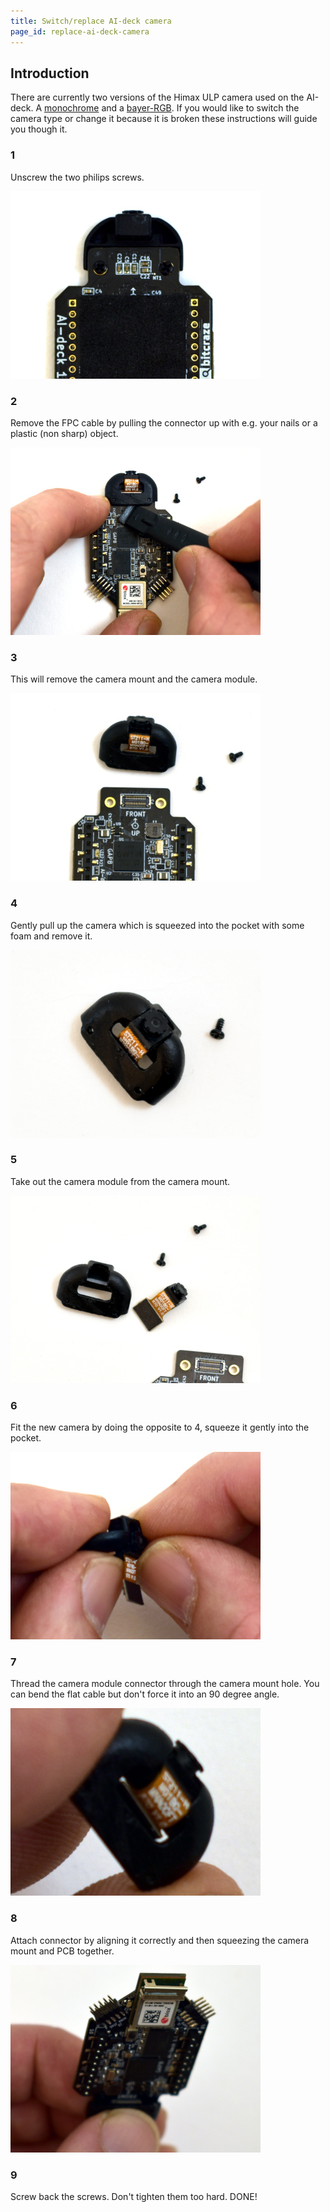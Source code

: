 ```yaml
---
title: Switch/replace AI-deck camera
page_id: replace-ai-deck-camera
---
```


## Introduction
There are currently two versions of the Himax ULP camera used on the AI-deck. A [monochrome](https://store.bitcraze.io/collections/accessories/products/ai-deck-monocrome-camera-module) and a [bayer-RGB](https://store.bitcraze.io/collections/accessories/products/copy-of-ai-deck-color-camera-module). If you would like to switch the camera type or change it because it is broken these instructions will guide you though it.

### 1
Unscrew the two philips screws.

![Unscrew the two philips screws](/docs/images/replace-camera/1-un-screw-400px.jpg)

### 2
Remove the FPC cable by pulling the connector up with e.g. your nails or a plastic (non sharp) object.

![Remove the FPC cable](/docs/images/replace-camera/2-remove-connection-400px.jpg)

### 3
This will remove the camera mount and the camera module.

![Camera module removed](/docs/images/replace-camera/3-camera-mount-removed-400px.jpg)

### 4
Gently pull up the camera which is squeezed into the pocket with some foam and remove it.

![Pull up camera](/docs/images/replace-camera/4-pull-up-camera-400px.jpg)

### 5
Take out the camera module from the camera mount.

![Take out camera](/docs/images/replace-camera/5-camera-removed-400px.jpg)

### 6
Fit the new camera by doing the opposite to 4, squeeze it gently into the pocket.

![Fit new camera module](/docs/images/replace-camera/6-fit-new-camera-400px.jpg)

### 7
Thread the camera module connector through the camera mount hole. You can bend the flat cable but don't force it into an 90 degree angle.

![Thread camera module](/docs/images/replace-camera/7-fit-connector-in-hole-400px.jpg)

### 8
Attach connector by aligning it correctly and then squeezing the camera mount and PCB together.

![Attach connector](/docs/images/replace-camera/8-push-and-attach-connector-400px.jpg)

### 9
Screw back the screws. Don't tighten them too hard. DONE!